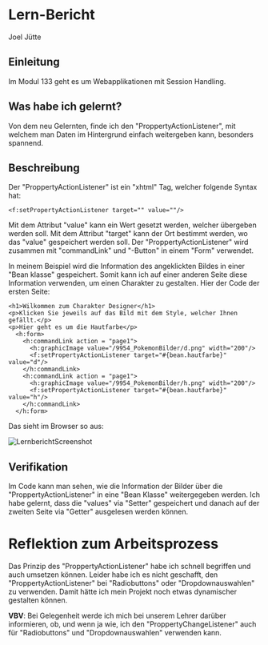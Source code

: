 # Lern-Bericht
Joel Jütte

## Einleitung

Im Modul 133 geht es um Webapplikationen mit Session Handling.

## Was habe ich gelernt?

Von dem neu Gelernten, finde ich den "ProppertyActionListener", mit welchem man Daten im Hintergrund einfach weitergeben kann, besonders spannend. 

## Beschreibung

Der "ProppertyActionListener" ist ein "xhtml" Tag, welcher folgende Syntax hat:
```xhtml
<f:setPropertyActionListener target="" value=""/>
```
Mit dem Attribut "value" kann ein Wert gesetzt werden, welcher übergeben werden soll. Mit dem Attribut "target" kann der Ort bestimmt werden, wo das "value" gespeichert werden soll. Der "ProppertyActionListener" wird zusammen mit "commandLink" und "-Button" in einem "Form" verwendet.

In meinem Beispiel wird die Information des angeklickten Bildes in einer "Bean klasse" gespeichert. Somit kann ich auf einer anderen Seite diese Information verwenden, um einen Charakter zu gestalten.
Hier der Code der ersten Seite: 
```xhtml
<h1>Wilkommen zum Charakter Designer</h1>
<p>Klicken Sie jeweils auf das Bild mit dem Style, welcher Ihnen gefällt.</p>
<p>Hier geht es um die Hautfarbe</p>
  <h:form>
    <h:commandLink action = "page1">
      <h:graphicImage value="/9954_PokemonBilder/d.png" width="200"/>
      <f:setPropertyActionListener target="#{bean.hautfarbe}" value="d"/>
    </h:commandLink>
    <h:commandLink action = "page1">
      <h:graphicImage value="/9954_PokemonBilder/h.png" width="200"/>
      <f:setPropertyActionListener target="#{bean.hautfarbe}" value="h"/>
    </h:commandLink>
  </h:form>
```
Das sieht im Browser so aus:

![LernberichtScreenshot](https://user-images.githubusercontent.com/69578012/187091634-0dd799f6-b37d-44a0-8b2b-c27da5401557.png)

## Verifikation

Im Code kann man sehen, wie die Information der Bilder über die "ProppertyActionListener" in eine "Bean Klasse" weitergegeben werden. Ich habe gelernt, dass die "values" via "Setter" gespeichert und danach auf der zweiten Seite via "Getter" ausgelesen werden können.

# Reflektion zum Arbeitsprozess

Das Prinzip des "ProppertyActionListener" habe ich schnell begriffen und auch umsetzen können. 
Leider habe ich es nicht geschafft, den "ProppertyActionListener" bei "Radiobuttons" oder "Dropdownauswahlen" zu verwenden. Damit hätte ich mein Projekt noch etwas dynamischer gestalten können. 

**VBV**: Bei Gelegenheit werde ich mich bei unserem Lehrer darüber informieren, ob, und wenn ja wie, ich den "ProppertyChangeListener" auch für "Radiobuttons" und "Dropdownauswahlen" verwenden kann.
